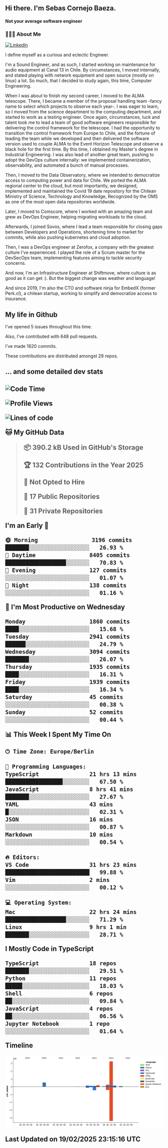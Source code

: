 <h2> Hi there.  I'm Sebas Cornejo Baeza.</h2>
<h4> Not your average software engineer</h4>
<h3> 👨🏻‍💻 About Me </h3>
<a href="http://linkedin.com/in/sebastian-cornejo-baeza/"><img alt="LinkedIn" src="https://img.shields.io/badge/Sebas%20Cornejo%20-informational?style=appveyor&logo=linkedin"></a>


I define myself as a curious and eclectic Engineer.

I'm a Sound Engineer, and as such, I started working on maintenance for audio equipment at Canal 13 in Chile.
By circumstances, I moved internally, and stated playing with network equipment and open source (mostly on linux) 
a lot. So much, that I decided to study again, this time, Computer Engineering.

When I was about to finish my second career, I moved to the ALMA telescope. There, I became a member of the proposal handling team
-fancy name to select which projects to observe each year-. 
I was eager to learn, so I moved from the science department to the computing department, and started to work as 
a testing engineer. Once again, circumstances, luck and talent took me to lead a team of good software engineers 
responsible for delivering the control framework for the telescope. I had the opportunity to transition the control framework from
Europe to Chile, and the fortune of leading the team while we developed and then delivered the software
version used to couple ALMA to the Event Horizon Telescope and observe a black hole for the first time.
By this time, I obtained my Master's degree in Industrial Engineering.
I was also lead of another great team, pushing to adopt the DevOps culture internally: we implemented containerization, observability, and automated a bunch of manual processes.

Then, I moved to the Data Observatory, where we intended to democratize access to computing power
and data for Chile. We ported the ALMA regional center to the cloud, but most importantly, we designed, implemented
and maintained the Covid 19 date repository for the Chilean Ministry of Science, Technology and Knowledge, Recognized by the OMS as one of the most open
data repositories worldwide.

Later, I moved to Comscore, where I worked with an amazing team and grew as DevOps Engineer, helping migrating workloads to the cloud.

Afterwards, I joined Sovos, where I lead a team responsible for closing gaps between Developers and Operations, shortening time to market for commits, while
also pushing kubernetes and cloud adoption.

Then, I was a DevOps engineer at Zerofox, a company with the greatest culture I've experienced. I played the role of a Scrum master for the DevSecOps team,
implementing features aiming to tackle security concerns.

And now, I'm an Infrastructure Engineer at Shiftmove, where culture is as good as it can get :). But the biggest change was weather and language!
 
And since 2019, I'm also the CTO and software ninja for EmbedX (former Perk.cl), a chilean startup, working to simplify and democratize access to insurance.

<h2> My life in Github </h2>

I've opened 5 issues throughout this time.

Also, I've contributed with 648 pull requests.

I've made 1620 commits.

These contributions are distributed amongst 29 repos.

<h2>... and some detailed dev stats<h2>

<!--START_SECTION:waka-->
![Code Time](http://img.shields.io/badge/Code%20Time-1%2C038%20hrs%201%20min-blue)

![Profile Views](http://img.shields.io/badge/Profile%20Views-0-blue)

![Lines of code](https://img.shields.io/badge/From%20Hello%20World%20I%27ve%20Written-4.8%20million%20lines%20of%20code-blue)

**🐱 My GitHub Data** 

> 📦 390.2 kB Used in GitHub's Storage 
 > 
> 🏆 132 Contributions in the Year 2025
 > 
> 🚫 Not Opted to Hire
 > 
> 📜 17 Public Repositories 
 > 
> 🔑 31 Private Repositories 
 > 
**I'm an Early 🐤** 

```text
🌞 Morning                3196 commits        ███████░░░░░░░░░░░░░░░░░░   26.93 % 
🌆 Daytime                8405 commits        ██████████████████░░░░░░░   70.83 % 
🌃 Evening                127 commits         ░░░░░░░░░░░░░░░░░░░░░░░░░   01.07 % 
🌙 Night                  138 commits         ░░░░░░░░░░░░░░░░░░░░░░░░░   01.16 % 
```
📅 **I'm Most Productive on Wednesday** 

```text
Monday                   1860 commits        ████░░░░░░░░░░░░░░░░░░░░░   15.68 % 
Tuesday                  2941 commits        ██████░░░░░░░░░░░░░░░░░░░   24.79 % 
Wednesday                3094 commits        ███████░░░░░░░░░░░░░░░░░░   26.07 % 
Thursday                 1935 commits        ████░░░░░░░░░░░░░░░░░░░░░   16.31 % 
Friday                   1939 commits        ████░░░░░░░░░░░░░░░░░░░░░   16.34 % 
Saturday                 45 commits          ░░░░░░░░░░░░░░░░░░░░░░░░░   00.38 % 
Sunday                   52 commits          ░░░░░░░░░░░░░░░░░░░░░░░░░   00.44 % 
```


📊 **This Week I Spent My Time On** 

```text
🕑︎ Time Zone: Europe/Berlin

💬 Programming Languages: 
TypeScript               21 hrs 13 mins      █████████████████░░░░░░░░   67.50 % 
JavaScript               8 hrs 41 mins       ███████░░░░░░░░░░░░░░░░░░   27.67 % 
YAML                     43 mins             █░░░░░░░░░░░░░░░░░░░░░░░░   02.31 % 
JSON                     16 mins             ░░░░░░░░░░░░░░░░░░░░░░░░░   00.87 % 
Markdown                 10 mins             ░░░░░░░░░░░░░░░░░░░░░░░░░   00.54 % 

🔥 Editors: 
VS Code                  31 hrs 23 mins      █████████████████████████   99.88 % 
Vim                      2 mins              ░░░░░░░░░░░░░░░░░░░░░░░░░   00.12 % 

💻 Operating System: 
Mac                      22 hrs 24 mins      ██████████████████░░░░░░░   71.29 % 
Linux                    9 hrs 1 min         ███████░░░░░░░░░░░░░░░░░░   28.71 % 
```

**I Mostly Code in TypeScript** 

```text
TypeScript               18 repos            ███████░░░░░░░░░░░░░░░░░░   29.51 % 
Python                   11 repos            █████░░░░░░░░░░░░░░░░░░░░   18.03 % 
Shell                    6 repos             ██░░░░░░░░░░░░░░░░░░░░░░░   09.84 % 
JavaScript               4 repos             ██░░░░░░░░░░░░░░░░░░░░░░░   06.56 % 
Jupyter Notebook         1 repo              ░░░░░░░░░░░░░░░░░░░░░░░░░   01.64 % 
```



**Timeline**

![Lines of Code chart](https://raw.githubusercontent.com/scornejob/scornejob/master/assets/bar_graph.png)


 Last Updated on 19/02/2025 23:15:16 UTC
<!--END_SECTION:waka-->
